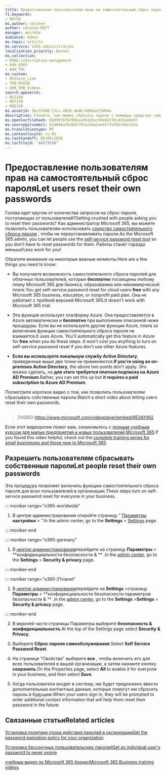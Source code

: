 ```yaml
---
title: Предоставление пользователям прав на самостоятельный сброс пароля
f1.keywords:
- NOCSH
ms.author: cmcatee
author: cmcatee-MSFT
manager: mnirkhe
audience: Admin
ms.topic: article
ms.service: o365-administration
localization_priority: Normal
ms.collection:
- M365-subscription-management
- Adm_O365
- Adm_TOC
ms.custom:
- MSStore_Link
- TRN_M365B
- OKR_SMB_Videos
search.appverid:
- BCS160
- MET150
- MOE150
ms.assetid: 5bc3f460-13cc-48c0-abd6-b80bae72d04a
description: Узнайте, как можно сбросить пароли с помощью средства самостоятельного сброса пароля.
ms.openlocfilehash: 01099f6f678bbaa3b163ac59e0417614352e0e97
ms.sourcegitcommit: 614666afb104fc97acb4a2ee5577ef63c0de153a
ms.translationtype: MT
ms.contentlocale: ru-RU
ms.lasthandoff: 05/09/2020
ms.locfileid: "44173534"
---
```

# <a name="let-users-reset-their-own-passwords"></a><span data-ttu-id="d9038-103">Предоставление пользователям прав на самостоятельный сброс пароля</span><span class="sxs-lookup"><span data-stu-id="d9038-103">Let users reset their own passwords</span></span>

<span data-ttu-id="d9038-104">Голова идет кругом от количества запросов на сброс пароля, поступающих от пользователей?</span><span class="sxs-lookup"><span data-stu-id="d9038-104">Getting crushed with people asking you to reset their passwords?</span></span> <span data-ttu-id="d9038-105">Как администратор Microsoft 365, вы можете позволить пользователям использовать [средство самостоятельного сброса пароля](https://go.microsoft.com/fwlink/p/?LinkId=522677) , чтобы не переустанавливать пароли.</span><span class="sxs-lookup"><span data-stu-id="d9038-105">As the Microsoft 365 admin, you can let people use the [self-service password reset tool](https://go.microsoft.com/fwlink/p/?LinkId=522677) so you don't have to reset passwords for them.</span></span> <span data-ttu-id="d9038-106">Работы станет гораздо меньше!</span><span class="sxs-lookup"><span data-stu-id="d9038-106">Less work for you!</span></span> 
  
<span data-ttu-id="d9038-107">Обратите внимание на некоторые важные моменты.</span><span class="sxs-lookup"><span data-stu-id="d9038-107">Here are a few things you need to know:</span></span>
  
- <span data-ttu-id="d9038-108">Вы получаете возможность самостоятельного сброса паролей для облачных пользователей, которые **бесплатно** посвящены любому плану Microsoft 365 для бизнеса, образованию или некоммерческой плате.</span><span class="sxs-lookup"><span data-stu-id="d9038-108">You get self-service password reset for cloud users **free** with any Microsoft 365 business, education, or nonprofit paid plan.</span></span> <span data-ttu-id="d9038-109">Она не работает с пробной версией Microsoft 365.</span><span class="sxs-lookup"><span data-stu-id="d9038-109">It doesn't work with Microsoft 365 trial.</span></span> 
    
- <span data-ttu-id="d9038-p103">Эта функция использует платформу Azure. Она предоставляется в Azure автоматически и **бесплатно** при выполнении описанной ниже процедуры. Если вы не используете другие функции Azure, плата за включение функции самостоятельного сброса пароля не взимается.</span><span class="sxs-lookup"><span data-stu-id="d9038-p103">It uses Azure. You'll automatically get this feature in Azure for **free** when you do these steps. It won't cost you anything to turn on self-service password reset if you don't use other Azure features.</span></span> 
    
- <span data-ttu-id="d9038-113">**Если вы используете локальную службу Active Directory**, приведенные выше две точки не применяются.</span><span class="sxs-lookup"><span data-stu-id="d9038-113">**If you're using an on-premises Active Directory**, the above two points don't apply.</span></span> <span data-ttu-id="d9038-114">Это можно сделать, но **для этого требуется платная подписка на Azure AD Premium**.</span><span class="sxs-lookup"><span data-stu-id="d9038-114">Rather, you can set this up but **it requires a paid subscription to Azure AD Premium**.</span></span> 

<span data-ttu-id="d9038-115">Посмотрите короткое видео о том, как позволить пользователям сбрасывать собственные пароли.</span><span class="sxs-lookup"><span data-stu-id="d9038-115">Watch a short video about letting users reset their own passwords.</span></span> <br><br>

> [!VIDEO https://www.microsoft.com/videoplayer/embed/RE3AY8S] 

<span data-ttu-id="d9038-116">Если этот видеоролик помог вам, ознакомьтесь с [полным учебным курсом для малых предприятий и новых пользователей Microsoft 365](https://support.office.com/article/6ab4bbcd-79cf-4000-a0bd-d42ce4d12816).</span><span class="sxs-lookup"><span data-stu-id="d9038-116">If you found this video helpful, check out the [complete training series for small businesses and those new to Microsoft 365](https://support.office.com/article/6ab4bbcd-79cf-4000-a0bd-d42ce4d12816).</span></span>

## <a name="let-people-reset-their-own-passwords"></a><span data-ttu-id="d9038-117">Разрешить пользователям сбрасывать собственные пароли</span><span class="sxs-lookup"><span data-stu-id="d9038-117">Let people reset their own passwords</span></span> 

<span data-ttu-id="d9038-118">Эта процедура позволяет включить функцию самостоятельного сброса пароля для всех пользователей в организации.</span><span class="sxs-lookup"><span data-stu-id="d9038-118">These steps turn on self-service password reset for everyone in your business.</span></span>
  
::: moniker range="o365-worldwide"
1. <span data-ttu-id="d9038-119">В центре администрирования откройте страницу " <a href="https://go.microsoft.com/fwlink/p/?linkid=2072756" target="_blank">Параметры</a> **настройки** \> ".</span><span class="sxs-lookup"><span data-stu-id="d9038-119">In the admin center, go to the **Settings** \> <a href="https://go.microsoft.com/fwlink/p/?linkid=2072756" target="_blank">Settings</a> page.</span></span>

::: moniker-end

::: moniker range="o365-germany"

1. <span data-ttu-id="d9038-120">В <a href="https://go.microsoft.com/fwlink/p/?linkid=848041" target="_blank">центре администрирования</a>перейдите на страницу **Параметры** \> \*\*конфиденциальности безопасности &amp; \*\* .</span><span class="sxs-lookup"><span data-stu-id="d9038-120">In the <a href="https://go.microsoft.com/fwlink/p/?linkid=848041" target="_blank">admin center</a>, go to the **Settings** \> **Security &amp; privacy** page.</span></span>

::: moniker-end

::: moniker range="o365-21vianet"

1. <span data-ttu-id="d9038-121">В <a href="https://go.microsoft.com/fwlink/p/?linkid=850627" target="_blank">центре администрирования</a>перейдите на **Settings** \>страницу **Параметры** \> \*\*конфиденциальности безопасности параметров безопасности &amp; \*\* .</span><span class="sxs-lookup"><span data-stu-id="d9038-121">In the <a href="https://go.microsoft.com/fwlink/p/?linkid=850627" target="_blank">admin center</a>, go to the **Settings** \>**Settings** \> **Security &amp; privacy** page.</span></span>

::: moniker-end

   
2. <span data-ttu-id="d9038-122">В верхней части страницы Параметры выберите **безопасность & конфиденциальность**.</span><span class="sxs-lookup"><span data-stu-id="d9038-122">At the top of the Settings page select **Security & Privacy**.</span></span>
  
3. <span data-ttu-id="d9038-123">Выберите **Сброс пароля самообслуживания**.</span><span class="sxs-lookup"><span data-stu-id="d9038-123">Select **Self Service Password Reset**.</span></span>
  
4. <span data-ttu-id="d9038-124">На странице "Свойства" выберите **все** , чтобы включить его для всех пользователей в вашей организации, а затем нажмите кнопку **сохранить**.</span><span class="sxs-lookup"><span data-stu-id="d9038-124">On the Properties page, select **All** to enable it for everyone in your business, and then select **Save**.</span></span>
  
5. <span data-ttu-id="d9038-125">Когда пользователи входят в систему, им будет предложено ввести дополнительные контактные данные, которые помогут им сбросить пароль в будущем.</span><span class="sxs-lookup"><span data-stu-id="d9038-125">When your users sign in, they will be prompted to enter additional contact information that will help them reset their password in the future.</span></span>

## <a name="related-articles"></a><span data-ttu-id="d9038-126">Связанные статьи</span><span class="sxs-lookup"><span data-stu-id="d9038-126">Related articles</span></span>

[<span data-ttu-id="d9038-127">Установка политики срока действия паролей в организации</span><span class="sxs-lookup"><span data-stu-id="d9038-127">Set the password expiration policy for your organization</span></span>](../manage/set-password-expiration-policy.md)
  
[<span data-ttu-id="d9038-128">Установка бессрочных пользовательских паролей</span><span class="sxs-lookup"><span data-stu-id="d9038-128">Set an individual user's password to never expire</span></span>](set-password-to-never-expire.md)

[<span data-ttu-id="d9038-129">учебные видео по Microsoft 365 бизнес</span><span class="sxs-lookup"><span data-stu-id="d9038-129">Microsoft 365 Business training videos</span></span>](https://support.office.com/article/6ab4bbcd-79cf-4000-a0bd-d42ce4d12816)
